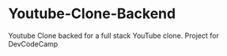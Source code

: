 # Youtube-Clone-Backend
Youtube Clone backed for a full stack YouTube clone.  Project for DevCodeCamp
